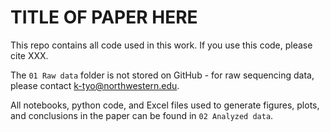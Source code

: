 # TITLE OF PAPER HERE

This repo contains all code used in this work. If you use this code, please cite XXX.

The `01 Raw data` folder is not stored on GitHub - for raw sequencing data, please contact k-tyo@northwestern.edu.

All notebooks, python code, and Excel files used to generate figures, plots, and conclusions in the paper can be found in `02 Analyzed data`.